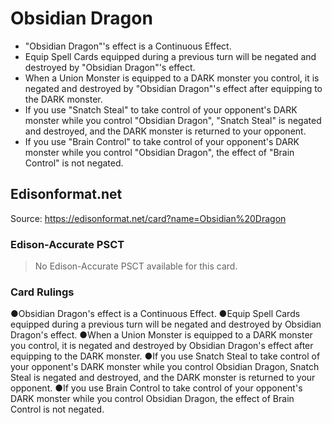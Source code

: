 # Obsidian Dragon

*   "Obsidian Dragon"'s effect is a Continuous Effect.
*   Equip Spell Cards equipped during a previous turn will be negated and destroyed by "Obsidian Dragon"'s effect.
*   When a Union Monster is equipped to a DARK monster you control, it is negated and destroyed by "Obsidian Dragon"'s effect after equipping to the DARK monster.
*   If you use "Snatch Steal" to take control of your opponent's DARK monster while you control "Obsidian Dragon", "Snatch Steal" is negated and destroyed, and the DARK monster is returned to your opponent.
*   If you use "Brain Control" to take control of your opponent's DARK monster while you control "Obsidian Dragon", the effect of "Brain Control" is not negated.

## Edisonformat.net

Source: https://edisonformat.net/card?name=Obsidian%20Dragon

### Edison-Accurate PSCT

> No Edison-Accurate PSCT available for this card.

### Card Rulings

●Obsidian Dragon's effect is a Continuous Effect.
●Equip Spell Cards equipped during a previous turn will be negated and destroyed by Obsidian Dragon's effect.
●When a Union Monster is equipped to a DARK monster you control, it is negated and destroyed by Obsidian Dragon's effect after equipping to the DARK monster.
●If you use Snatch Steal to take control of your opponent's DARK monster while you control Obsidian Dragon, Snatch Steal is negated and destroyed, and the DARK monster is returned to your opponent.
●If you use Brain Control to take control of your opponent's DARK monster while you control Obsidian Dragon, the effect of Brain Control is not negated.
            